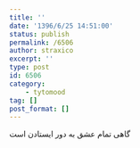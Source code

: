 ```yaml
---
title: ''
date: '1396/6/25 14:51:00'
status: publish
permalink: /6506
author: straxico
excerpt: ''
type: post
id: 6506
category:
    - tytomood
tag: []
post_format: []
---
```

گاهی تمام عشق به دور ایستادن است